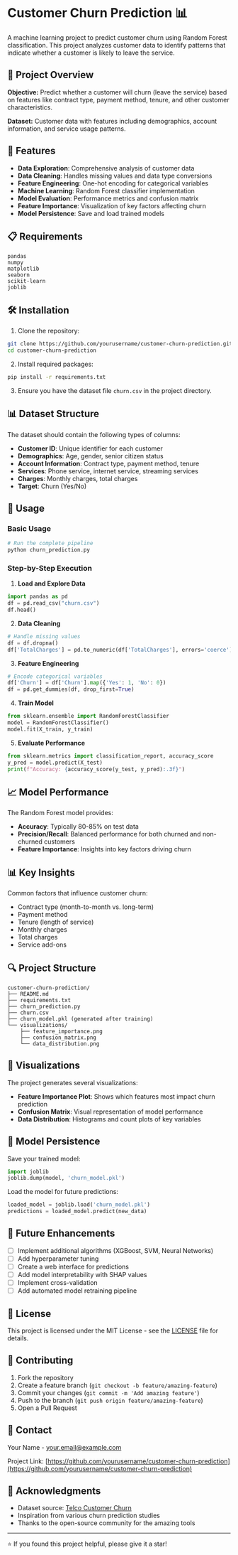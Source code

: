 # Customer Churn Prediction 📊

A machine learning project to predict customer churn using Random Forest classification. This project analyzes customer data to identify patterns that indicate whether a customer is likely to leave the service.

## 🎯 Project Overview

**Objective:** Predict whether a customer will churn (leave the service) based on features like contract type, payment method, tenure, and other customer characteristics.

**Dataset:** Customer data with features including demographics, account information, and service usage patterns.

## 🚀 Features

- **Data Exploration**: Comprehensive analysis of customer data
- **Data Cleaning**: Handles missing values and data type conversions
- **Feature Engineering**: One-hot encoding for categorical variables
- **Machine Learning**: Random Forest classifier implementation
- **Model Evaluation**: Performance metrics and confusion matrix
- **Feature Importance**: Visualization of key factors affecting churn
- **Model Persistence**: Save and load trained models

## 📋 Requirements

```
pandas
numpy
matplotlib
seaborn
scikit-learn
joblib
```

## 🛠️ Installation

1. Clone the repository:
```bash
git clone https://github.com/yourusername/customer-churn-prediction.git
cd customer-churn-prediction
```

2. Install required packages:
```bash
pip install -r requirements.txt
```

3. Ensure you have the dataset file `churn.csv` in the project directory.

## 📊 Dataset Structure

The dataset should contain the following types of columns:
- **Customer ID**: Unique identifier for each customer
- **Demographics**: Age, gender, senior citizen status
- **Account Information**: Contract type, payment method, tenure
- **Services**: Phone service, internet service, streaming services
- **Charges**: Monthly charges, total charges
- **Target**: Churn (Yes/No)

## 🔧 Usage

### Basic Usage

```python
# Run the complete pipeline
python churn_prediction.py
```

### Step-by-Step Execution

1. **Load and Explore Data**
```python
import pandas as pd
df = pd.read_csv("churn.csv")
df.head()
```

2. **Data Cleaning**
```python
# Handle missing values
df = df.dropna()
df['TotalCharges'] = pd.to_numeric(df['TotalCharges'], errors='coerce')
```

3. **Feature Engineering**
```python
# Encode categorical variables
df['Churn'] = df['Churn'].map({'Yes': 1, 'No': 0})
df = pd.get_dummies(df, drop_first=True)
```

4. **Train Model**
```python
from sklearn.ensemble import RandomForestClassifier
model = RandomForestClassifier()
model.fit(X_train, y_train)
```

5. **Evaluate Performance**
```python
from sklearn.metrics import classification_report, accuracy_score
y_pred = model.predict(X_test)
print(f"Accuracy: {accuracy_score(y_test, y_pred):.3f}")
```

## 📈 Model Performance

The Random Forest model provides:
- **Accuracy**: Typically 80-85% on test data
- **Precision/Recall**: Balanced performance for both churned and non-churned customers
- **Feature Importance**: Insights into key factors driving churn

## 📊 Key Insights

Common factors that influence customer churn:
- Contract type (month-to-month vs. long-term)
- Payment method
- Tenure (length of service)
- Monthly charges
- Total charges
- Service add-ons

## 🔍 Project Structure

```
customer-churn-prediction/
├── README.md
├── requirements.txt
├── churn_prediction.py
├── churn.csv
├── churn_model.pkl (generated after training)
└── visualizations/
    ├── feature_importance.png
    ├── confusion_matrix.png
    └── data_distribution.png
```

## 🎨 Visualizations

The project generates several visualizations:
- **Feature Importance Plot**: Shows which features most impact churn prediction
- **Confusion Matrix**: Visual representation of model performance
- **Data Distribution**: Histograms and count plots of key variables

## 🔧 Model Persistence

Save your trained model:
```python
import joblib
joblib.dump(model, 'churn_model.pkl')
```

Load the model for future predictions:
```python
loaded_model = joblib.load('churn_model.pkl')
predictions = loaded_model.predict(new_data)
```

## 🚀 Future Enhancements

- [ ] Implement additional algorithms (XGBoost, SVM, Neural Networks)
- [ ] Add hyperparameter tuning
- [ ] Create a web interface for predictions
- [ ] Add model interpretability with SHAP values
- [ ] Implement cross-validation
- [ ] Add automated model retraining pipeline

## 📝 License

This project is licensed under the MIT License - see the [LICENSE](LICENSE) file for details.

## 🤝 Contributing

1. Fork the repository
2. Create a feature branch (`git checkout -b feature/amazing-feature`)
3. Commit your changes (`git commit -m 'Add amazing feature'`)
4. Push to the branch (`git push origin feature/amazing-feature`)
5. Open a Pull Request

## 📧 Contact

Your Name - [your.email@example.com](mailto:your.email@example.com)

Project Link: [https://github.com/yourusername/customer-churn-prediction](https://github.com/yourusername/customer-churn-prediction)

## 🙏 Acknowledgments

- Dataset source: [Telco Customer Churn](https://www.kaggle.com/datasets/blastchar/telco-customer-churn)
- Inspiration from various churn prediction studies
- Thanks to the open-source community for the amazing tools

---

⭐ If you found this project helpful, please give it a star!